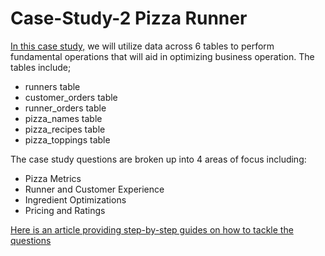 # Case-Study-2 Pizza Runner
[In this case study,](https://8weeksqlchallenge.com/case-study-2/) we will utilize data across 6 tables to perform fundamental operations that will aid in optimizing business operation. The tables include;
* runners table
* customer_orders table
* runner_orders table
* pizza_names table
* pizza_recipes table
* pizza_toppings table


The case study questions are broken up into 4 areas of focus including:
* Pizza Metrics
* Runner and Customer Experience
* Ingredient Optimizations
* Pricing and Ratings

[Here is an article providing step-by-step guides on how to tackle the questions](https://medium.com/@dianainjelwa/case-study-2-1734e97de600)
